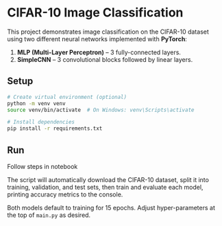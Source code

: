# CIFAR-10 Image Classification

This project demonstrates image classification on the CIFAR-10 dataset using two different neural networks implemented with **PyTorch**:

1. **MLP (Multi-Layer Perceptron)** – 3 fully-connected layers.
2. **SimpleCNN** – 3 convolutional blocks followed by linear layers.

## Setup

```bash
# Create virtual environment (optional)
python -m venv venv
source venv/bin/activate  # On Windows: venv\Scripts\activate

# Install dependencies
pip install -r requirements.txt
```

## Run

Follow steps in notebook

The script will automatically download the CIFAR-10 dataset, split it into training, validation, and test sets, then train and evaluate each model, printing accuracy metrics to the console.

Both models default to training for 15 epochs. Adjust hyper-parameters at the top of `main.py` as desired. 